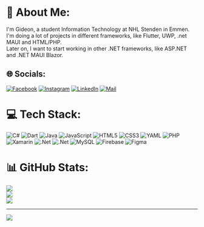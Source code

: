 # 💫 About Me:
I'm Gideon, a student Information Technology at NHL Stenden in Emmen.<br>I'm doing a lot of projects in different frameworks, like Flutter,  UWP, .net MAUI and HTML/PHP.<br>Later on, I want to start working in other .NET frameworks, like ASP.NET and .NET MAUI Blazor.<br>


## 🌐 Socials:
[![Facebook](https://img.shields.io/badge/Facebook-%231877F2.svg?logo=Facebook&logoColor=white)](https://facebook.com/gideon.dijkhuis) [![Instagram](https://img.shields.io/badge/Instagram-%23E4405F.svg?logo=Instagram&logoColor=white)](https://instagram.com/g_dijkhuis) [![LinkedIn](https://img.shields.io/badge/LinkedIn-%230077B5.svg?logo=linkedin&logoColor=white)](https://www.linkedin.com/in/gideon-dijkhuis-69a18628a/)
[![Mail](https://img.shields.io/badge/Mail-blue.svg?logo=Outlook&logoColor=white)](mailto:dijkhuis.g.a@outlook.com)

# 💻 Tech Stack:
![C#](https://img.shields.io/badge/c%23-%23239120.svg?style=for-the-badge&logo=csharp&logoColor=white) ![Dart](https://img.shields.io/badge/dart-%230175C2.svg?style=for-the-badge&logo=dart&logoColor=white) ![Java](https://img.shields.io/badge/java-%23ED8B00.svg?style=for-the-badge&logo=openjdk&logoColor=white) ![JavaScript](https://img.shields.io/badge/javascript-%23323330.svg?style=for-the-badge&logo=javascript&logoColor=%23F7DF1E) ![HTML5](https://img.shields.io/badge/html5-%23E34F26.svg?style=for-the-badge&logo=html5&logoColor=white) ![CSS3](https://img.shields.io/badge/css3-%231572B6.svg?style=for-the-badge&logo=css3&logoColor=white) ![YAML](https://img.shields.io/badge/yaml-%23ffffff.svg?style=for-the-badge&logo=yaml&logoColor=151515) ![PHP](https://img.shields.io/badge/php-%23777BB4.svg?style=for-the-badge&logo=php&logoColor=white) ![Xamarin](https://img.shields.io/badge/Xamarin-3199DC?style=for-the-badge&logo=xamarin&logoColor=white) ![.Net](https://img.shields.io/badge/.NET-5C2D91?style=for-the-badge&logo=.net&logoColor=white) ![.Net](https://img.shields.io/badge/.NET-5C2D91?style=for-the-badge&logo=.net&logoColor=white) ![MySQL](https://img.shields.io/badge/mysql-4479A1.svg?style=for-the-badge&logo=mysql&logoColor=white) ![Firebase](https://img.shields.io/badge/firebase-a08021?style=for-the-badge&logo=firebase&logoColor=ffcd34) ![Figma](https://img.shields.io/badge/figma-%23F24E1E.svg?style=for-the-badge&logo=figma&logoColor=white)
# 📊 GitHub Stats:
![](https://github-readme-stats.vercel.app/api?username=GADijkhuis&theme=dark&hide_border=false&include_all_commits=true&count_private=false)<br/>
![](https://github-readme-streak-stats.herokuapp.com/?user=GADijkhuis&theme=dark&hide_border=false)<br/>
![](https://github-readme-stats.vercel.app/api/top-langs/?username=GADijkhuis&theme=dark&hide_border=false&include_all_commits=true&count_private=false&layout=compact)

---
[![](https://visitcount.itsvg.in/api?id=GADijkhuis&icon=0&color=0)](https://visitcount.itsvg.in)

<!-- Proudly created with GPRM ( https://gprm.itsvg.in ) -->
